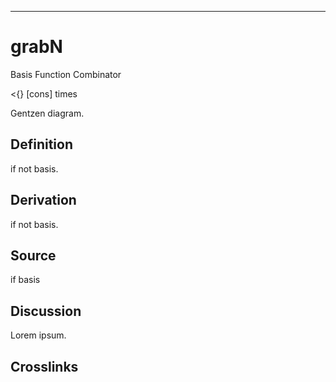 ------------------------------------------------------------------------

# grabN

Basis Function Combinator

\<{} \[cons\] times

Gentzen diagram.

## Definition

if not basis.

## Derivation

if not basis.

## Source

if basis

## Discussion

Lorem ipsum.

## Crosslinks
